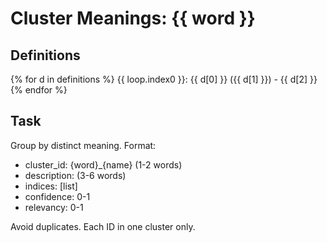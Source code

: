 # Cluster Meanings: {{ word }}

## Definitions
{% for d in definitions %}
{{ loop.index0 }}: {{ d[0] }} ({{ d[1] }}) - {{ d[2] }}
{% endfor %}

## Task
Group by distinct meaning. Format:
- cluster_id: {word}_{name} (1-2 words)
- description: (3-6 words)
- indices: [list]
- confidence: 0-1
- relevancy: 0-1

Avoid duplicates. Each ID in one cluster only.